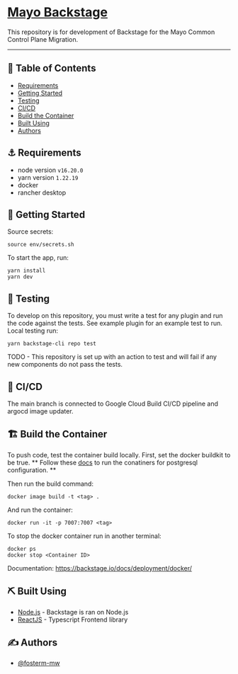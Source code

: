 # [Mayo Backstage](https://backstage.io)

This repository is for development of Backstage for the Mayo Common Control Plane Migration.

---

## 📝 Table of Contents

- [Requirements](#requirements)
- [Getting Started](#getting_started)
- [Testing](#testing)
- [CI/CD](#cicd)
- [Build the Container](#build_the_container)
- [Built Using](#built_using)
- [Authors](#authors)

## ⚓ Requirements <a name = "requirements"></a>

- node version `v16.20.0`
- yarn version `1.22.19`
- docker
- rancher desktop

## 🏁 Getting Started <a name = "getting_started"></a>

Source secrets:
```
source env/secrets.sh
```

To start the app, run:

```
yarn install
yarn dev
```

## 🧪 Testing <a name = "testing"></a>
To develop on this repository, you must write a test for any plugin and run the code against the tests.
See example plugin for an example test to run.
Local testing run:
```
yarn backstage-cli repo test
```
TODO - This repository is set up with an action to test and will fail if any new components do not pass the tests.

## 🚀 CI/CD <a name = "cicd"></a>
The main branch is connected to Google Cloud Build CI/CD pipeline and argocd image updater.

## 🏗️ Build the Container <a name = "build_the_container"></a>
To push code, test the container build locally. First, set the docker buildkit to be true. 
** Follow these [docs](./documentation/local-postgresql.md) to run the conatiners for postgresql configuration. **

Then run the build command:
```
docker image build -t <tag> .
```
And run the container:
```
docker run -it -p 7007:7007 <tag>
```
To stop the docker container run in another terminal:
```
docker ps
docker stop <Container ID>
```
Documentation: https://backstage.io/docs/deployment/docker/

## ⛏️ Built Using <a name = "built_using"></a>

- [Node.js](https://nodejs.org/en/docs/) - Backstage is ran on Node.js
- [ReactJS](https://reactjs.org/) - Typescript Frontend library

## ✍️ Authors <a name = "authors"></a>

- [@fosterm-mw](https://github.com/fosterm-mw) 
